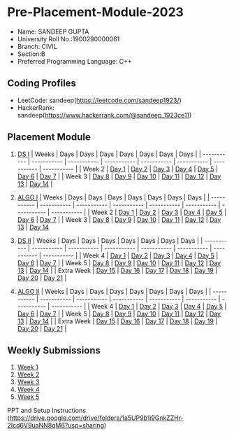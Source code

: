 # Pre-Placement-Module-2023

- Name: SANDEEP GUPTA
- University Roll No.:1900290000061
- Branch: CIVIL
- Section:B
- Preferred Programming Language: C++

## Coding Profiles
- LeetCode: sandeep(https://leetcode.com/sandeep1923/)
- HackerRank: sandeep(https://www.hackerrank.com/@sandeep_1923ce11)

## Placement Module
1. [DS I](https://github.com/sandeep1923/Pre-Placement-Module-2023/tree/main/DS%20I)
    | Weeks | Days | Days | Days | Days | Days | Days | Days |
    | ----------- | ----------- | ----------- | ----------- | ----------- | ----------- | ----------- | ----------- | 
    | Week 2 | [Day 1](https://github.com/sandeep1923/Pre-Placement-Module-2023/tree/main/DS%20I/Day%201) | [Day 2](https://github.com/sandeep1923/Pre-Placement-Module-2023/tree/main/DS%20I/Day%202) | [Day 3](https://github.com/sandeep1923/Pre-Placement-Module-2023/tree/main/DS%20I/Day%203) | [Day 4](https://github.com/sandeep1923/Pre-Placement-Module-2023/tree/main/DS%20I/Day%204) | [Day 5](https://github.com/sandeep1923/Pre-Placement-Module-2023/tree/main/DS%20I/Day%205) | [Day 6](https://github.com/sandeep1923/Pre-Placement-Module-2023/tree/main/DS%20I/Day%206) | [Day 7](https://github.com/sandeep1923/Pre-Placement-Module-2023/tree/main/DS%20I/Day%207) |
    | Week 3 | [Day 8](https://github.com/sandeep1923/Pre-Placement-Module-2023/tree/main/DS%20I/Day%208) | [Day 9](https://github.com/sandeep1923/Pre-Placement-Module-2023/tree/main/DS%20I/Day%209) | [Day 10](https://github.com/sandeep1923/Pre-Placement-Module-2023/tree/main/DS%20I/Day%2010) | [Day 11](https://github.com/sandeep1923/Pre-Placement-Module-2023/tree/main/DS%20I/Day%2011) | [Day 12](https://github.com/sandeep1923/Pre-Placement-Module-2023/tree/main/DS%20I/Day%2012) | [Day 13](https://github.com/sandeep1923/Pre-Placement-Module-2023/tree/main/DS%20I/Day%2013) | [Day 14](https://github.com/sandeep1923/Pre-Placement-Module-2023/tree/main/DS%20I/Day%2014) |
    
2. [ALGO I](https://github.com/sandeep1923/Pre-Placement-Module-2023/tree/main/ALGO%20I)
    | Weeks | Days | Days | Days | Days | Days | Days | Days |
    | ----------- | ----------- | ----------- | ----------- | ----------- | ----------- | ----------- | ----------- |
    | Week 2 | [Day 1](https://github.com/sandeep1923/Pre-Placement-Module-2023/tree/main/ALGO%20I/Day%201) | [Day 2](https://github.com/sandeep1923/Pre-Placement-Module-2023/tree/main/ALGO%20I/Day%202) | [Day 3](https://github.com/sandeep1923/Pre-Placement-Module-2023/tree/main/ALGO%20I/Day%203) | [Day 4](https://github.com/sandeep1923/Pre-Placement-Module-2023/tree/main/ALGO%20I/Day%204) | [Day 5](https://github.com/sandeep1923/Pre-Placement-Module-2023/tree/main/ALGO%20I/Day%205) | [Day 6](https://github.com/sandeep1923/Pre-Placement-Module-2023/tree/main/ALGO%20I/Day%206) | [Day 7](https://github.com/sandeep1923/Pre-Placement-Module-2023/tree/main/ALGO%20I/Day%207) |
    | Week 3 | [Day 8](https://github.com/sandeep1923/Pre-Placement-Module-2023/tree/main/ALGO%20I/Day%208) | [Day 9](https://github.com/sandeep1923/Pre-Placement-Module-2023/tree/main/ALGO%20I/Day%209) | [Day 10](https://github.com/sandeep1923/Pre-Placement-Module-2023/tree/main/ALGO%20I/Day%2010) | [Day 11](https://github.com/sandeep1923/Pre-Placement-Module-2023/tree/main/ALGO%20I/Day%2011) | [Day 12](https://github.com/sandeep1923/Pre-Placement-Module-2023/tree/main/ALGO%20I/Day%2012) | [Day 13](https://github.com/sandeep1923/Pre-Placement-Module-2023/tree/main/ALGO%20I/Day%2013) | [Day 14](https://github.com/sandeep1923/Pre-Placement-Module-2023/tree/main/ALGO%20I/Day%2014)  
    
3. [DS II](https://github.com/sandeep1923/Pre-Placement-Module-2023/tree/main/DS%20II)
    | Weeks | Days | Days | Days | Days | Days | Days | Days |
    | ----------- | ----------- | ----------- | ----------- | ----------- | ----------- | ----------- | ----------- |
    | Week 4 | [Day 1](https://github.com/sandeep1923/Pre-Placement-Module-2023/tree/main/DS%20II/Day%201) | [Day 2](https://github.com/sandeep1923/Pre-Placement-Module-2023/tree/main/DS%20II/Day%202) | [Day 3](https://github.com/sandeep1923/Pre-Placement-Module-2023/tree/main/DS%20II/Day%203) | [Day 4](https://github.com/sandeep1923/Pre-Placement-Module-2023/tree/main/DS%20II/Day%204) | [Day 5](https://github.com/sandeep1923/Pre-Placement-Module-2023/tree/main/DS%20II/Day%205) | [Day 6](https://github.com/sandeep1923/Pre-Placement-Module-2023/tree/main/DS%20II/Day%206) | [Day 7](https://github.com/sandeep1923/Pre-Placement-Module-2023/tree/main/DS%20II/Day%207) | 
    | Week 5 | [Day 8](https://github.com/sandeep1923/Pre-Placement-Module-2023/tree/main/DS%20II/Day%208) | [Day 9](https://github.com/sandeep1923/Pre-Placement-Module-2023/tree/main/DS%20II/Day%209) | [Day 10](https://github.com/sandeep1923/Pre-Placement-Module-2023/tree/main/DS%20II/Day%2010) | [Day 11](https://github.com/sandeep1923/Pre-Placement-Module-2023/tree/main/DS%20II/Day%2011) | [Day 12](https://github.com/sandeep1923/Pre-Placement-Module-2023/tree/main/DS%20II/Day%2012) | [Day 13](https://github.com/sandeep1923/Pre-Placement-Module-2023/tree/main/DS%20II/Day%2013) | [Day 14](https://github.com/sandeep1923/Pre-Placement-Module-2023/tree/main/DS%20II/Day%2014) |
    | Extra Week | [Day 15](https://github.com/sandeep1923/Pre-Placement-Module-2023/tree/main/DS%20II/Day%2015) | [Day 16](https://github.com/sandeep1923/Pre-Placement-Module-2023/tree/main/DS%20II/Day%2016) | [Day 17](https://github.com/sandeep1923/Pre-Placement-Module-2023/tree/main/DS%20II/Day%2017) | [Day 18](https://github.com/sandeep1923/Pre-Placement-Module-2023/tree/main/DS%20II/Day%2018) | [Day 19](https://github.com/sandeep1923/Pre-Placement-Module-2023/tree/main/DS%20II/Day%2019) | [Day 20](https://github.com/sandeep1923/Pre-Placement-Module-2023/tree/main/DS%20II/Day%2020) | [Day 21](https://github.com/sandeep1923/Pre-Placement-Module-2023/tree/main/DS%20II/Day%2021) |
    
4. [ALGO II](https://github.com/sandeep1923/Pre-Placement-Module-2023/tree/main/ALGO%20II)
    | Weeks | Days | Days | Days | Days | Days | Days | Days |
    | ----------- | ----------- | ----------- | ----------- | ----------- | ----------- | ----------- | ----------- |
    | Week 4 | [Day 1](https://github.com/sandeep1923/Pre-Placement-Module-2023/tree/main/ALGO%20II/Day%201) | [Day 2](https://github.com/sandeep1923/Pre-Placement-Module-2023/tree/main/ALGO%20II/Day%202) | [Day 3](https://github.com/sandeep1923/Pre-Placement-Module-2023/tree/main/ALGO%20II/Day%203) | [Day 4](https://github.com/sandeep1923/Pre-Placement-Module-2023/tree/main/ALGO%20II/Day%204) | [Day 5](https://github.com/sandeep1923/Pre-Placement-Module-2023/tree/main/ALGO%20II/Day%205) | [Day 6](https://github.com/sandeep1923/Pre-Placement-Module-2023/tree/main/ALGO%20II/Day%206) | [Day 7](https://github.com/sandeep1923/Pre-Placement-Module-2023/tree/main/ALGO%20II/Day%207) |
    | Week 5 | [Day 8](https://github.com/sandeep1923/Pre-Placement-Module-2023/tree/main/ALGO%20II/Day%208) | [Day 9](https://github.com/sandeep1923/Pre-Placement-Module-2023/tree/main/ALGO%20II/Day%209) | [Day 10](https://github.com/sandeep1923/Pre-Placement-Module-2023/tree/main/ALGO%20II/Day%2010) | [Day 11](https://github.com/sandeep1923/Pre-Placement-Module-2023/tree/main/ALGO%20II/Day%2011) | [Day 12](https://github.com/sandeep1923/Pre-Placement-Module-2023/tree/main/ALGO%20II/Day%2012) | [Day 13](https://github.com/sandeep1923/Pre-Placement-Module-2023/tree/main/ALGO%20II/Day%2013) | [Day 14](https://github.com/sandeep1923/Pre-Placement-Module-2023/tree/main/ALGO%20II/Day%2014) |
    | Extra Week | [Day 15](https://github.com/sandeep1923/Pre-Placement-Module-2023/tree/main/ALGO%20II/Day%2015) | [Day 16](https://github.com/sandeep1923/Pre-Placement-Module-2023/tree/main/ALGO%20II/Day%2016) | [Day 17](https://github.com/sandeep1923/Pre-Placement-Module-2023/tree/main/ALGO%20II/Day%2017) | [Day 18](https://github.com/sandeep1923/Pre-Placement-Module-2023/tree/main/ALGO%20II/Day%2018) | [Day 19](https://github.com/sandeep1923/Pre-Placement-Module-2023/tree/main/ALGO%20II/Day%2019) | [Day 20](https://github.com/sandeep1923/Pre-Placement-Module-2023/tree/main/ALGO%20II/Day%2020) | [Day 21](https://github.com/sandeep1923/Pre-Placement-Module-2023/tree/main/ALGO%20II/Day%2021) |

## Weekly Submissions
1. [Week 1](https://github.com/sandeep1923/Pre-Placement-Module-2023/tree/main/Weekly%20Submissions/Week%201)
2. [Week 2](https://github.com/sandeep1923/Pre-Placement-Module-2023/tree/main/Weekly%20Submissions/Week%202)
3. [Week 3](https://github.com/sandeep1923/Pre-Placement-Module-2023/tree/main/Weekly%20Submissions/Week%203)
4. [Week 4](https://github.com/sandeep1923/Pre-Placement-Module-2023/tree/main/Weekly%20Submissions/Week%204)
5. [Week 5](https://github.com/sandeep1923/Pre-Placement-Module-2023/tree/main/Weekly%20Submissions/Week%205)


PPT and Setup Instructions    
(https://drive.google.com/drive/folders/1a5UP9b1i9GnkZZHr-2Icd6V9uaNN8qM6?usp=sharing)

